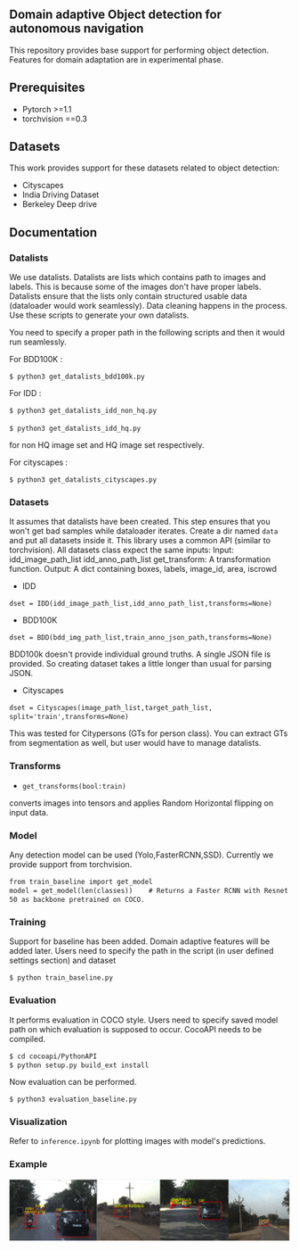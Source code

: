 ## Domain adaptive Object detection for autonomous navigation 

This repository provides base support for performing object detection. Features for domain adaptation are in experimental phase.
## Prerequisites
- Pytorch >=1.1
- torchvision ==0.3

## Datasets
This work provides support for these datasets related to object detection:
- Cityscapes 
- India Driving Dataset
- Berkeley Deep drive

## Documentation

### Datalists
We use datalists. Datalists are lists which contains path to images and labels. This is because some of the images don't have proper labels. Datalists ensure that the lists only contain structured usable data (dataloader would work seamlessly). Data cleaning happens in the process.
Use these scripts to generate your own datalists. 

You need to specify a proper path in the following scripts and then it would run seamlessly.

For BDD100K :

```
$ python3 get_datalists_bdd100k.py
```

For IDD :

```
$ python3 get_datalists_idd_non_hq.py   

$ python3 get_datalists_idd_hq.py       
```

for non HQ image set and HQ image set respectively.

For cityscapes :

```
$ python3 get_datalists_cityscapes.py
```

### Datasets
It assumes that datalists have been created. This step ensures that you won't get bad samples while dataloader iterates. Create a dir named `data` and put all datasets inside it.
This library uses a common API (similar to torchvision). 
All datasets class expect the same inputs:
Input:
    idd_image_path_list
    idd_anno_path_list
    get_transform: A transformation function.
Output:
    A dict containing boxes, labels, image_id, area, iscrowd

- IDD

```
dset = IDD(idd_image_path_list,idd_anno_path_list,transforms=None)
```

- BDD100K 

```
dset = BDD(bdd_img_path_list,train_anno_json_path,transforms=None)
```

BDD100k doesn't provide individual ground truths. A single JSON file is provided. So creating dataset takes a little longer than usual for parsing JSON.

- Cityscapes

```
dset = Cityscapes(image_path_list,target_path_list, split='train',transforms=None)
```

This was tested for Citypersons (GTs for person class). You can extract GTs from segmentation as well, but user would have to manage datalists.

### Transforms
- ```get_transforms(bool:train)```

converts images into tensors and applies Random Horizontal flipping on input data.

### Model
Any detection model can be used (Yolo,FasterRCNN,SSD). Currently we provide support from torchvision.

```
from train_baseline import get_model
model = get_model(len(classes))    # Returns a Faster RCNN with Resnet 50 as backbone pretrained on COCO.
```

### Training
Support for baseline has been added. Domain adaptive features will be added later.
Users need to specify the path in the script (in user defined settings section) and dataset 

```
$ python train_baseline.py
```

### Evaluation
It performs evaluation in COCO style. Users need to specify saved model path on which evaluation is supposed to occur. CocoAPI needs to be compiled.
```
$ cd cocoapi/PythonAPI
$ python setup.py build_ext install
```

Now evaluation can be performed.

```
$ python3 evaluation_baseline.py
```

### Visualization

Refer to `inference.ipynb` for plotting images with model's predictions.

### Example

![img](assets/eval_baseline_idd.PNG)